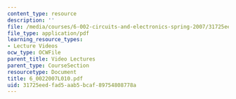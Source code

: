 ```yaml
---
content_type: resource
description: ''
file: /media/courses/6-002-circuits-and-electronics-spring-2007/31725eedfad5aab5bcaf89754808778a_6_0022007L010.pdf
file_type: application/pdf
learning_resource_types:
- Lecture Videos
ocw_type: OCWFile
parent_title: Video Lectures
parent_type: CourseSection
resourcetype: Document
title: 6_0022007L010.pdf
uid: 31725eed-fad5-aab5-bcaf-89754808778a
---
```

